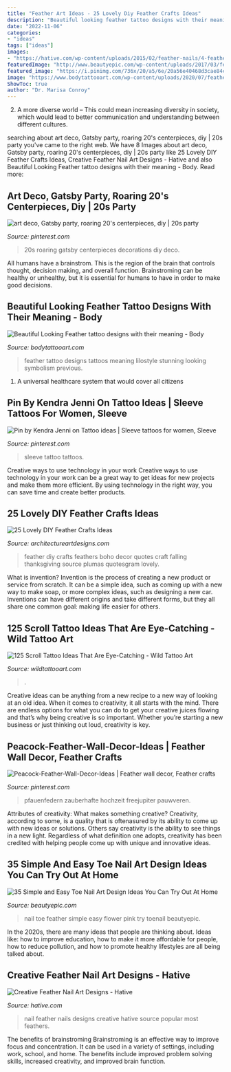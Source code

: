 ```yaml
---
title: "Feather Art Ideas - 25 Lovely Diy Feather Crafts Ideas"
description: "Beautiful looking feather tattoo designs with their meaning"
date: "2022-11-06"
categories:
- "ideas"
tags: ["ideas"]
images:
- "https://hative.com/wp-content/uploads/2015/02/feather-nails/4-feather-nail-art.jpg"
featuredImage: "http://www.beautyepic.com/wp-content/uploads/2017/03/feather-toenail-design.jpg"
featured_image: "https://i.pinimg.com/736x/20/a5/6e/20a56e40468d3cae84cbab9c8217064c.jpg"
image: "https://www.bodytattooart.com/wp-content/uploads/2020/07/feather-tattoo-6.jpg"
ShowToc: true
author: "Dr. Marisa Conroy"
---
```



2. A more diverse world – This could mean increasing diversity in society, which would lead to better communication and understanding between different cultures.

	

		
searching about art deco, Gatsby party, roaring 20&#039;s centerpieces, diy | 20s party you've came to the right web. We have 8 Images about art deco, Gatsby party, roaring 20&#039;s centerpieces, diy | 20s party like 25 Lovely DIY Feather Crafts Ideas, Creative Feather Nail Art Designs - Hative and also Beautiful Looking Feather tattoo designs with their meaning - Body. Read more:
		
    
## Art Deco, Gatsby Party, Roaring 20&#039;s Centerpieces, Diy | 20s Party

<img loading=lazy src="https://i.pinimg.com/736x/dc/84/06/dc8406ffe19b8d94abf10d1e9a7d0002.jpg" onerror="this.onerror=null;this.src='https://tse1.mm.bing.net/th?id=OIP.B1u1dnx1LIZpX904eeD9GwHaJ3&amp;pid=15.1';" alt="art deco, Gatsby party, roaring 20&#039;s centerpieces, diy | 20s party">

_Source: pinterest.com_

>20s roaring gatsby centerpieces decorations diy deco. 

	

All humans have a brainstrom. This is the region of the brain that controls thought, decision making, and overall function. Brainstroming can be healthy or unhealthy, but it is essential for humans to have in order to make good decisions.

    
## Beautiful Looking Feather Tattoo Designs With Their Meaning - Body

<img loading=lazy src="https://www.bodytattooart.com/wp-content/uploads/2020/07/feather-tattoo-6.jpg" onerror="this.onerror=null;this.src='https://tse4.mm.bing.net/th?id=OIP.QkXy-XP0tKbJIYgWJ2IFqgHaHa&amp;pid=15.1';" alt="Beautiful Looking Feather tattoo designs with their meaning - Body">

_Source: bodytattooart.com_

>feather tattoo designs tattoos meaning lilostyle stunning looking symbolism previous. 

	

1. A universal healthcare system that would cover all citizens

    
## Pin By Kendra Jenni On Tattoo Ideas | Sleeve Tattoos For Women, Sleeve

<img loading=lazy src="https://i.pinimg.com/736x/6d/50/65/6d50656a0ab0065b716d4dd487f8ddd2.jpg" onerror="this.onerror=null;this.src='https://tse2.mm.bing.net/th?id=OIP.z5VFJ-6B9ohYxYtpAkEXsQHaKL&amp;pid=15.1';" alt="Pin by Kendra Jenni on Tattoo ideas | Sleeve tattoos for women, Sleeve">

_Source: pinterest.com_

>sleeve tattoo tattoos. 

	

Creative ways to use technology in your work
Creative ways to use technology in your work can be a great way to get ideas for new projects and make them more efficient. By using technology in the right way, you can save time and create better products.

    
## 25 Lovely DIY Feather Crafts Ideas

<img loading=lazy src="http://www.architectureartdesigns.com/wp-content/uploads/2014/02/2517-630x839.jpg" onerror="this.onerror=null;this.src='https://tse3.mm.bing.net/th?id=OIP.wDOiogJuFUX5v02u0KzxkAHaJ3&amp;pid=15.1';" alt="25 Lovely DIY Feather Crafts Ideas">

_Source: architectureartdesigns.com_

>feather diy crafts feathers boho decor quotes craft falling thanksgiving source plumas quotesgram lovely. 

	

What is invention?
Invention is the process of creating a new product or service from scratch. It can be a simple idea, such as coming up with a new way to make soap, or more complex ideas, such as designing a new car. Inventions can have different origins and take different forms, but they all share one common goal: making life easier for others.

    
## 125 Scroll Tattoo Ideas That Are Eye-Catching - Wild Tattoo Art

<img loading=lazy src="https://www.wildtattooart.com/wp-content/uploads/2021/05/Scroll_Tattoos_23052141.jpg" onerror="this.onerror=null;this.src='https://tse2.mm.bing.net/th?id=OIP.eiLPpx7mezXyYdVidAbjCgHaHa&amp;pid=15.1';" alt="125 Scroll Tattoo Ideas That Are Eye-Catching - Wild Tattoo Art">

_Source: wildtattooart.com_

>. 

	

Creative ideas can be anything from a new recipe to a new way of looking at an old idea. When it comes to creativity, it all starts with the mind. There are endless options for what you can do to get your creative juices flowing and that’s why being creative is so important. Whether you’re starting a new business or just thinking out loud, creativity is key.

    
## Peacock-Feather-Wall-Decor-Ideas | Feather Wall Decor, Feather Crafts

<img loading=lazy src="https://i.pinimg.com/736x/20/a5/6e/20a56e40468d3cae84cbab9c8217064c.jpg" onerror="this.onerror=null;this.src='https://tse2.mm.bing.net/th?id=OIP._YEn4Bswtf62ycx8SnAYbgHaJ4&amp;pid=15.1';" alt="Peacock-Feather-Wall-Decor-Ideas | Feather wall decor, Feather crafts">

_Source: pinterest.com_

>pfauenfedern zauberhafte hochzeit freejupiter pauwveren. 

	

Attributes of creativity: What makes something creative?
Creativity, according to some, is a quality that is oftenasured by its ability to come up with new ideas or solutions. Others say creativity is the ability to see things in a new light. Regardless of what definition one adopts, creativity has been credited with helping people come up with unique and innovative ideas.

    
## 35 Simple And Easy Toe Nail Art Design Ideas You Can Try Out At Home

<img loading=lazy src="http://www.beautyepic.com/wp-content/uploads/2017/03/feather-toenail-design.jpg" onerror="this.onerror=null;this.src='https://tse2.mm.bing.net/th?id=OIP.VVu8JfJDclG5HIzUWxuHSwHaJh&amp;pid=15.1';" alt="35 Simple and Easy Toe Nail Art Design Ideas You Can Try Out At Home">

_Source: beautyepic.com_

>nail toe feather simple easy flower pink try toenail beautyepic. 

	

In the 2020s, there are many ideas that people are thinking about. Ideas like: how to improve education, how to make it more affordable for people, how to reduce pollution, and how to promote healthy lifestyles are all being talked about.

    
## Creative Feather Nail Art Designs - Hative

<img loading=lazy src="https://hative.com/wp-content/uploads/2015/02/feather-nails/4-feather-nail-art.jpg" onerror="this.onerror=null;this.src='https://tse4.mm.bing.net/th?id=OIP.2B_Ktx6fUhW9oW3kWpQjpQHaHa&amp;pid=15.1';" alt="Creative Feather Nail Art Designs - Hative">

_Source: hative.com_

>nail feather nails designs creative hative source popular most feathers. 

	

The benefits of brainstroming
Brainstroming is an effective way to improve focus and concentration. It can be used in a variety of settings, including work, school, and home. The benefits include improved problem solving skills, increased creativity, and improved brain function.

